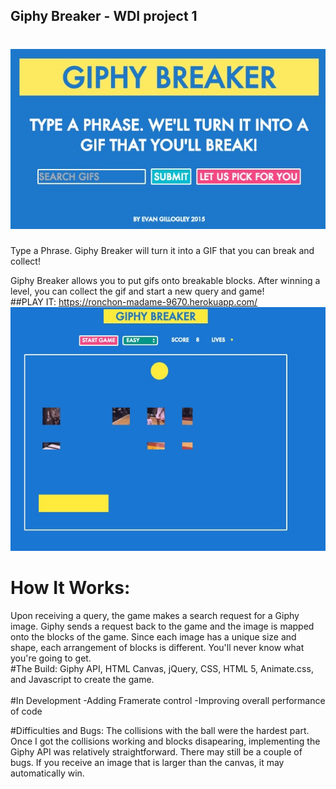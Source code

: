 ## Giphy Breaker - WDI project 1
# ![](./images/giphytitle.jpg)
Type a Phrase. Giphy Breaker will turn it into a GIF that you can break and collect!
<br/>

Giphy Breaker allows you to put gifs onto breakable blocks.
After winning a level, you can collect the gif and start a new query and game!
<br/>
##PLAY IT: https://ronchon-madame-9670.herokuapp.com/
![](./images/gameplay.jpg)
# How It Works:
 Upon receiving a query, the game makes a search request for a Giphy image. Giphy sends a request back to the game and the image is mapped onto the blocks of the game. Since each image has a unique size and shape, each arrangement of blocks is different. You'll never know what you're going to get. 
<br/>
#The Build:
 Giphy API, HTML Canvas, jQuery, CSS, HTML 5, Animate.css, and Javascript to create the game.  
<br/>
#In Development 
-Adding Framerate control
-Improving overall performance of code

 #Difficulties and Bugs:
 The collisions with the ball were the hardest part. Once I got the collisions working and blocks disapearing, implementing the Giphy API was relatively straightforward. There may still be a couple of bugs. If you receive an image that is larger than the canvas, it may automatically win.  






